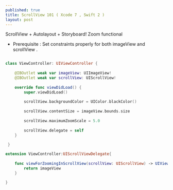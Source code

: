 ```yaml
---
published: true
title: ScrollView 101 ( Xcode 7 , Swift 2 )
layout: post
---
```

ScrollView + Autolayout + Storyboard!
Zoom functional

* Prerequisite : Set constraints properly for both imageView and scrollView .

```swift

class ViewController: UIViewController {
    
    @IBOutlet weak var imageView: UIImageView!
    @IBOutlet weak var scrollView: UIScrollView!
    
    override func viewDidLoad() {
        super.viewDidLoad()
        
        scrollView.backgroundColor = UIColor.blackColor()
        
        scrollView.contentSize = imageView.bounds.size
        
        scrollView.maximumZoomScale = 5.0
        
        scrollView.delegate = self
    }
  
 }

extension ViewController:UIScrollViewDelegate{
    
    func viewForZoomingInScrollView(scrollView: UIScrollView) -> UIView? {
        return imageView
    }
    
}
```